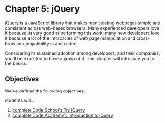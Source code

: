 # Chapter 5: jQuery
jQuery is a JavaScript library that makes manipulating webpages simple and consistent across web-based browsers. Many experienced developers love it because its very good at performing this work; many new developers love it because a lot of the intracacies of web page manipulation and cross-browser compatibility is abstracted. 

Considering its sustained adoption among developers, and their companies, you'll be expected to have a grasp of it. This chapter will introduce you to the basics. 

## Objectives 
We've defined the following objectives: 

students will...

1. [complete Code School's Try jQuery][1]
2. [complete Code Academy's Introduction to jQuery][2]

[1]: http://try.jquery.com/
[2]: http://www.codecademy.com/en/tracks/jquery